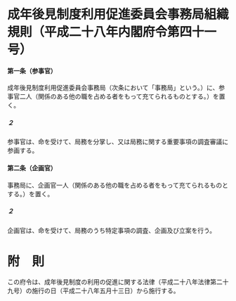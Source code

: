 # 成年後見制度利用促進委員会事務局組織規則（平成二十八年内閣府令第四十一号）
#### 第一条（参事官）
成年後見制度利用促進委員会事務局（次条において「事務局」という。）に、参事官二人（関係のある他の職を占める者をもって充てられるものとする。）を置く。
##### ２
参事官は、命を受けて、局務を分掌し、又は局務に関する重要事項の調査審議に参画する。
#### 第二条（企画官）
事務局に、企画官一人（関係のある他の職を占める者をもって充てられるものとする。）を置く。
##### ２
企画官は、命を受けて、局務のうち特定事項の調査、企画及び立案を行う。
# 附　則
この府令は、成年後見制度の利用の促進に関する法律（平成二十八年法律第二十九号）の施行の日（平成二十八年五月十三日）から施行する。
